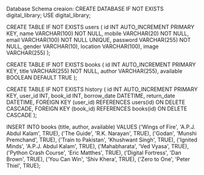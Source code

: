 Database Schema creaion: CREATE DATABASE IF NOT EXISTS digital_library; USE digital_library;

CREATE TABLE IF NOT EXISTS users ( id INT AUTO_INCREMENT PRIMARY KEY, name VARCHAR(100) NOT NULL, mobile VARCHAR(20) NOT NULL, email VARCHAR(100) NOT NULL UNIQUE, password VARCHAR(255) NOT NULL, gender VARCHAR(10), location VARCHAR(100), image VARCHAR(255) );

CREATE TABLE IF NOT EXISTS books ( id INT AUTO_INCREMENT PRIMARY KEY, title VARCHAR(255) NOT NULL, author VARCHAR(255), available BOOLEAN DEFAULT TRUE );

CREATE TABLE IF NOT EXISTS history ( id INT AUTO_INCREMENT PRIMARY KEY, user_id INT, book_id INT, borrow_date DATETIME, return_date DATETIME, FOREIGN KEY (user_id) REFERENCES users(id) ON DELETE CASCADE, FOREIGN KEY (book_id) REFERENCES books(id) ON DELETE CASCADE );

INSERT INTO books (title, author, available) VALUES ('Wings of Fire', 'A.P.J. Abdul Kalam', TRUE), ('The Guide', 'R.K. Narayan', TRUE), ('Godan', 'Munshi Premchand', TRUE), ('Train to Pakistan', 'Khushwant Singh', TRUE), ('Ignited Minds', 'A.P.J. Abdul Kalam', TRUE), ('Mahabharata', 'Ved Vyasa', TRUE), ('Python Crash Course', 'Eric Matthes', TRUE), ('Digital Fortress', 'Dan Brown', TRUE), ('You Can Win', 'Shiv Khera', TRUE), ('Zero to One', 'Peter Thiel', TRUE);
